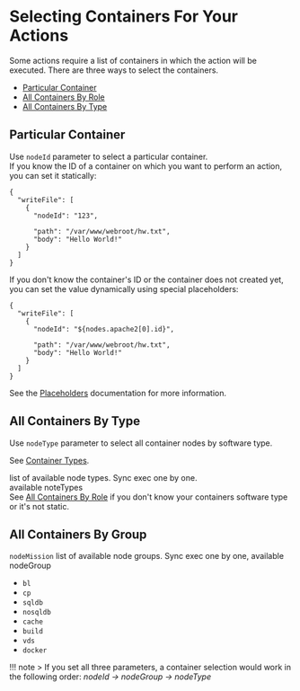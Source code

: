 # Selecting Containers For Your Actions

Some actions require a list of containers in which the action will be executed.
There are three ways to select the containers.

- [Particular Container](#particular-container)
- [All Containers By Role](#all-containers-by-role) 
- [All Containers By Type](#all-containers-by-type)

## Particular Container
Use `nodeId` parameter to select a particular container.      
If you know the ID of a container on which you want to perform an action, you can set it statically:  

```
{
  "writeFile": [
    {
      "nodeId": "123",
      
      "path": "/var/www/webroot/hw.txt",
      "body": "Hello World!"      
    }
  ]
}
```

If you don't know the container's ID or the container does not created yet, you can set the value dynamically using special placeholders:  

```
{
  "writeFile": [
    {
      "nodeId": "${nodes.apache2[0].id}",
      
      "path": "/var/www/webroot/hw.txt",
      "body": "Hello World!"
    }
  ]
}
```

See the [Placeholders](/reference/placeholders/) documentation for more information.

## All Containers By Type
Use `nodeType` parameter to select all container nodes by software type.

See [Container Types](/reference/container-types/).      	

list of available node types. Sync exec one by one.  
available noteTypes  
See [All Containers By Role](#all-containers-by-group) if you don't know your containers software type or it's not static.  

## All Containers By Group
 
`nodeMission`
list of available node groups. Sync exec one by one,
available nodeGroup

- `bl`
- `cp`
- `sqldb`
- `nosqldb`
- `cache`
- `build`
- `vds`
- `docker`


!!! note
    > If you set all three parameters, a container selection would work in the following order: _nodeId -> nodeGroup -> nodeType_
    
